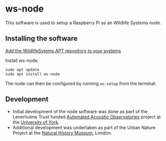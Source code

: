 # ws-node

This software is used to setup a Raspberry Pi as an Wildlife Systems node.

## Installing the software

[Add the WildlifeSytems APT repository to your systems](https://wildlife.systems/apt-configuration.html)

Install ws-node.

```
sudo apt update
sudo apt install ws-node
```

The node can then be configured by running `ws-setup` from the terminal.

## Development

- Initial development of the node software was done as part of the Leverhulme Trust funded [Automated Acoustic Observatories](https://ebaker.me.uk/aao) project at the [University of York](https://york.ac.uk).
- Additional development was undertaken as part of the Urban Nature Project at the [Natural History Museum](https://www.nhm.ac.uk), London.
